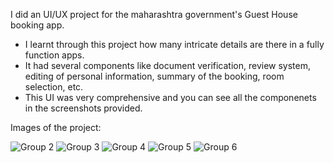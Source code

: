I did an UI/UX project for the maharashtra government's Guest House booking app.

- I learnt through this project how many intricate details are there in a fully function apps.
- It had several components like document verification, review system, editing of personal information, summary of the booking, room selection, etc.
- This UI was very comprehensive and you can see all the componenets in the screenshots provided.

Images of the project:

![Group 2](https://github.com/srknsam8/Maharashtra-Guesthouse/assets/90851413/f727c2a9-097f-43b4-802e-8c3d3b263f86)
![Group 3](https://github.com/srknsam8/Maharashtra-Guesthouse/assets/90851413/a129e89b-fc39-458a-bbea-219c6c430a34)
![Group 4](https://github.com/srknsam8/Maharashtra-Guesthouse/assets/90851413/93d7d379-ce5a-4d16-8814-ecd57779d72e)
![Group 5](https://github.com/srknsam8/Maharashtra-Guesthouse/assets/90851413/0c7a41df-9a2f-4508-9c38-4a4b2046610f)
![Group 6](https://github.com/srknsam8/Maharashtra-Guesthouse/assets/90851413/2aec44db-46f3-4038-8eae-685df1941130)






